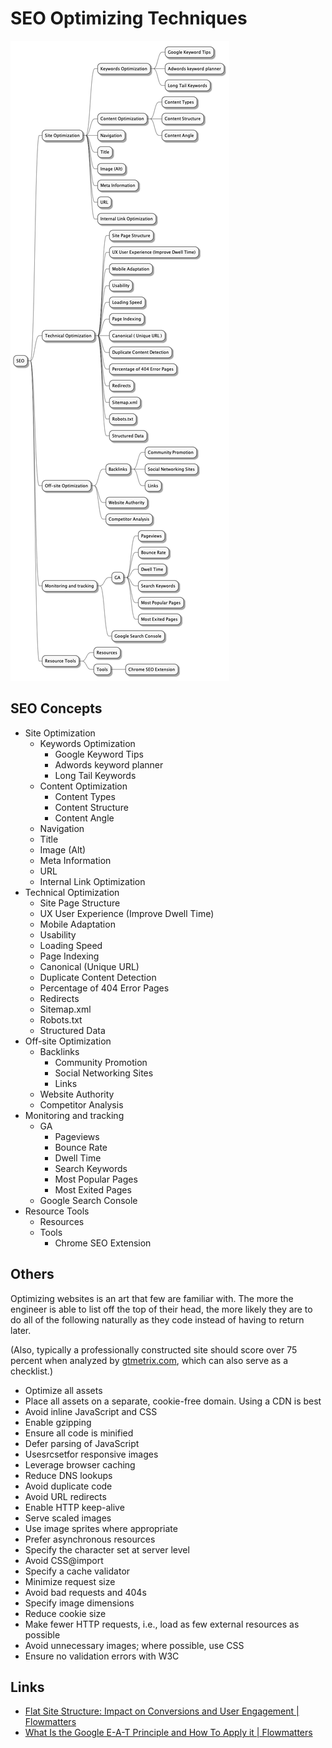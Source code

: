 # SEO Optimizing Techniques

![seo-optimization-techniques](../../media/Pasted%20image%2020241218233629.png)

## SEO Concepts

- Site Optimization
	- Keywords Optimization
		- Google Keyword Tips
		- Adwords keyword planner
		- Long Tail Keywords
	- Content Optimization
		- Content Types
		- Content Structure
		- Content Angle
	- Navigation
	- Title
	- Image (Alt)
	- Meta Information
	- URL
	- Internal Link Optimization
- Technical Optimization
	- Site Page Structure
	- UX User Experience (Improve Dwell Time)
	- Mobile Adaptation
	- Usability
	- Loading Speed
	- Page Indexing
	- Canonical (Unique URL)
	- Duplicate Content Detection
	- Percentage of 404 Error Pages
	- Redirects
	- Sitemap.xml
	- Robots.txt
	- Structured Data
- Off-site Optimization
	- Backlinks
		- Community Promotion
		- Social Networking Sites
		- Links
	- Website Authority
	- Competitor Analysis
- Monitoring and tracking
	- GA
		- Pageviews
		- Bounce Rate
		- Dwell Time
		- Search Keywords
		- Most Popular Pages
		- Most Exited Pages
	- Google Search Console
- Resource Tools
	- Resources
	- Tools
		- Chrome SEO Extension

## Others

Optimizing websites is an art that few are familiar with. The more the engineer is able to list off the top of their head, the more likely they are to do all of the following naturally as they code instead of having to return later.

(Also, typically a professionally constructed site should score over 75 percent when analyzed by [gtmetrix.com](https://gtmetrix.com/), which can also serve as a checklist.)

- Optimize all assets
- Place all assets on a separate, cookie-free domain. Using a CDN is best
- Avoid inline JavaScript and CSS
- Enable gzipping
- Ensure all code is minified
- Defer parsing of JavaScript
- Usesrcsetfor responsive images
- Leverage browser caching
- Reduce DNS lookups
- Avoid duplicate code
- Avoid URL redirects
- Enable HTTP keep-alive
- Serve scaled images
- Use image sprites where appropriate
- Prefer asynchronous resources
- Specify the character set at server level
- Avoid CSS@import
- Specify a cache validator
- Minimize request size
- Avoid bad requests and 404s
- Specify image dimensions
- Reduce cookie size
- Make fewer HTTP requests, i.e., load as few external resources as possible
- Avoid unnecessary images; where possible, use CSS
- Ensure no validation errors with W3C

## Links

- [Flat Site Structure: Impact on Conversions and User Engagement | Flowmatters](https://www.flowmatters.com/blog/the-impact-of-flat-site-structure-on-conversion-rates-and-user-engagement/)
- [What Is the Google E-A-T Principle and How To Apply it | Flowmatters](https://www.flowmatters.com/blog/what-is-the-google-e-a-t-principle-and-how-to-apply-it-to-boost-your-rankings/)
